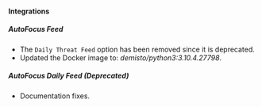 
#### Integrations
##### AutoFocus Feed
- The `Daily Threat Feed` option has been removed since it is deprecated.
- Updated the Docker image to: *demisto/python3:3.10.4.27798*.

##### AutoFocus Daily Feed (Deprecated)
- Documentation fixes.
